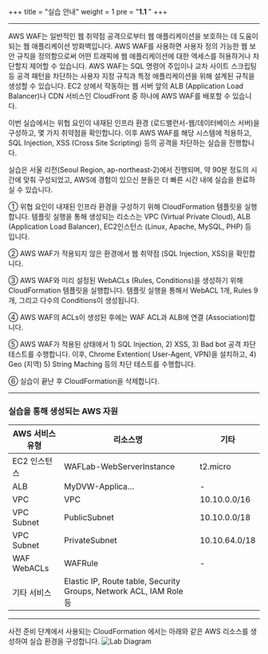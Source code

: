+++
title = "실습 안내"
weight = 1
pre = "<b>1.1 </b>"
+++
* * *
AWS WAF는 일반적인 웹 취약점 공격으로부터 웹 애플리케이션을 보호하는 데 도움이 되는 웹 애플리케이션 방화벽입니다. AWS WAF를 사용하면 사용자 정의 가능한 웹 보안 규칙을 정의함으로써 어떤 트래픽에 웹 애플리케이션에 대한 엑세스를 허용하거나 차단할지 제어할 수 있습니다. AWS WAF는 SQL 명령어 주입이나 교차 사이트 스크립팅 등 공격 패턴을 차단하는 사용자 지정 규칙과 특정 애플리케이션을 위해 설계된 규칙을 생성할 수 있습니다. EC2 상에서 작동하는 웹 서버 앞의 ALB (Application Load Balancer)나 CDN 서비스인 CloudFront 중 하나에 AWS WAF를 배포할 수 있습니다.

이번 실습에서는 위협 요인이 내재된 인프라 환경 (로드밸런서-웹/데이터베이스 서버)을 구성하고, 몇 가지 취약점을 확인합니다.  이후 AWS WAF를 해당 시스템에 적용하고, SQL Injection, XSS (Cross Site Scripting) 등의 공격을 차단하는 실습을 진행합니다.
실습은 서울 리전(Seoul Region, ap-northeast-2)에서 진행되며, 약 90분 정도의 시간에 맞춰 구성되었고, AWS에 경험이 있으신 분들은 더 빠른 시간 내에 실습을 완료하실 수 있습니다. 

①	위협 요인이 내재된 인프라 환경을 구성하기 위해 CloudFormation 템플릿을 실행합니다. 템플릿 실행을 통해 생성되는 리소스는 VPC (Virtual Private Cloud), ALB (Application Load Balancer), EC2인스턴스 (Linux, Apache, MySQL, PHP) 등 입니다. 
②	AWS WAF가 적용되지 않은 환경에서 웹 취약점 (SQL Injection, XSS)을 확인합니다.

③	AWS WAF와 미리 설정된 WebACLs (Rules, Conditions)을 생성하기 위해 CloudFormation 템플릿을 실행합니다. 템플릿 실행을 통해서 WebACL 1개, Rules 9개, 그리고 다수의 Conditions이 생성됩니다.

④	AWS WAF의 ACLs이 생성된 후에는 WAF ACL과 ALB에 연결 (Association)합니다.

⑤	AWS WAF가 적용된 상태에서 1) SQL Injection, 2) XSS, 3) Bad bot 공격 차단 테스트를 수행합니다. 이후, Chrome Extention( User-Agent, VPN)을 설치하고, 4) Geo (지역) 5) String Maching 등의 차단 테스트를 수행합니다.

⑥	실습이 끝난 후 CloudFormation을 삭제합니다.

* * *
### 실습을 통해 생성되는 AWS 자원
| AWS 서비스 유형| 리소스명	| 기타 |
|-------------|--------|-----|
|EC2 인스턴스	 |WAFLab-WebServerInstance	| t2.micro|
|ALB|	MyDVW-Applica…|	-|
|VPC|	VPC|	10.10.0.0/16|
|VPC Subnet|	PublicSubnet	|10.10.0.0/18|
|VPC Subnet|	PrivateSubnet	|10.10.64.0/18|
|WAF WebACLs|	WAFRule	|-
|기타 서비스|	Elastic IP, Route table, Security Groups, Network ACL, IAM Role 등|


* * *

사전 준비 단계에서 사용되는 CloudFormation 에서는 아래와 같은 AWS 리소스를 생성하여 실습 환경을 구성합니다.
![Lab Diagram](/images/waflab_diagram.png)